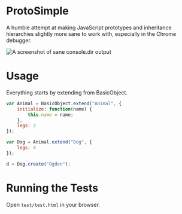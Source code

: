 # ProtoSimple

A humble attempt at making JavaScript prototypes and inheritance hierarchies
slightly more sane to work with, especially in the Chrome debugger.

![A screenshot of sane console.dir output](http://i.imgur.com/LRUdrc4.png?1)


# Usage

Everything starts by extending from BasicObject.

```js
var Animal = BasicObject.extend("Animal", {
    initialize: function(name) {
        this.name = name;
    },
    legs: 2
});

var Dog = Animal.extend("Dog", {
    legs: 4
});

d = Dog.create("Ogden");
```


# Running the Tests

Open `test/test.html` in your browser.
